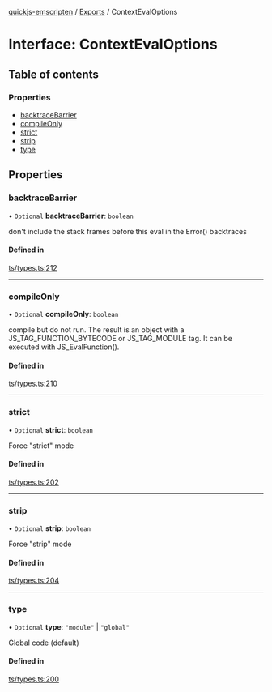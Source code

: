 [quickjs-emscripten](../README.md) / [Exports](../modules.md) / ContextEvalOptions

# Interface: ContextEvalOptions

## Table of contents

### Properties

- [backtraceBarrier](ContextEvalOptions.md#backtracebarrier)
- [compileOnly](ContextEvalOptions.md#compileonly)
- [strict](ContextEvalOptions.md#strict)
- [strip](ContextEvalOptions.md#strip)
- [type](ContextEvalOptions.md#type)

## Properties

### backtraceBarrier

• `Optional` **backtraceBarrier**: `boolean`

don't include the stack frames before this eval in the Error() backtraces

#### Defined in

[ts/types.ts:212](https://github.com/yourWaifu/quickjs-emscripten/blob/main/ts/types.ts#L212)

___

### compileOnly

• `Optional` **compileOnly**: `boolean`

compile but do not run. The result is an object with a
JS_TAG_FUNCTION_BYTECODE or JS_TAG_MODULE tag. It can be executed
with JS_EvalFunction().

#### Defined in

[ts/types.ts:210](https://github.com/yourWaifu/quickjs-emscripten/blob/main/ts/types.ts#L210)

___

### strict

• `Optional` **strict**: `boolean`

Force "strict" mode

#### Defined in

[ts/types.ts:202](https://github.com/yourWaifu/quickjs-emscripten/blob/main/ts/types.ts#L202)

___

### strip

• `Optional` **strip**: `boolean`

Force "strip" mode

#### Defined in

[ts/types.ts:204](https://github.com/yourWaifu/quickjs-emscripten/blob/main/ts/types.ts#L204)

___

### type

• `Optional` **type**: ``"module"`` \| ``"global"``

Global code (default)

#### Defined in

[ts/types.ts:200](https://github.com/yourWaifu/quickjs-emscripten/blob/main/ts/types.ts#L200)
